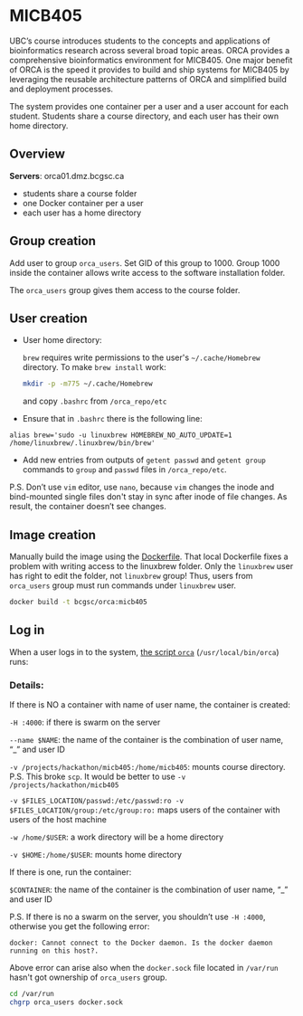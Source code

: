 # MICB405

UBC’s course introduces students to the concepts and applications of bioinformatics research across several broad topic areas. ORCA provides a comprehensive bioinformatics environment for MICB405. One major benefit of ORCA is the speed it provides to build and ship systems for MICB405 by leveraging the reusable architecture patterns of ORCA and simplified build and deployment processes.

The system provides one container per a user and a user account for each student. Students share a course directory, and each user has their own home directory. 

## Overview

**Servers**: orca01.dmz.bcgsc.ca
* students share a course folder
* one Docker container per a user
* each user has a home directory

## Group creation

Add user to group `orca_users`. Set GID of this group to 1000. Group 1000 inside the container allows write access to the software installation folder.

The `orca_users` group gives them access to the course folder. 

## User creation

* User home directory:

    `brew` requires write permissions to the user's `~/.cache/Homebrew` directory. To make `brew install` work:
    ```sh
    mkdir -p -m775 ~/.cache/Homebrew 
    ```
    and copy  `.bashrc` from `/orca_repo/etc`
* Ensure that in `.bashrc` there is the following line:
```
alias brew='sudo -u linuxbrew HOMEBREW_NO_AUTO_UPDATE=1 /home/linuxbrew/.linuxbrew/bin/brew'
```
* Add new entries from outputs of `getent passwd` and `getent group` commands to `group` and `passwd` files in `/orca_repo/etc`.

P.S. Don’t use `vim` editor, use `nano`, because `vim` changes the inode and bind-mounted single files don't stay in sync after inode of file changes. As result, the container doesn’t see changes.

## Image creation
Manually build the image using the [Dockerfile](https://github.com/bcgsc/orca/blob/master/orca-micb405/Dockerfile). That local Dockerfile fixes a problem with writing access to the linuxbrew folder.
Only the `linuxbrew` user has right to edit the folder, not `linuxbrew` group! Thus, users from `orca_users` group must run commands under `linuxbrew` user.

```sh
docker build -t bcgsc/orca:micb405
```
## Log in
When a user logs in to the system, [the script `orca`](https://github.com/bcgsc/orca/blob/master/scripts/orca) (`/usr/local/bin/orca`) runs:

### Details:
If there is NO a container with name of user name, the container is created:

`-H :4000`: if there is swarm on the server

`--name $NAME`: the name of the container is the combination of user name, “_” and user ID

`-v /projects/hackathon/micb405:/home/micb405`: mounts course directory. P.S. This broke `scp`. It would be better to use `-v /projects/hackathon/micb405`

`-v $FILES_LOCATION/passwd:/etc/passwd:ro -v $FILES_LOCATION/group:/etc/group:ro:` maps users of the container with users of the host machine

`-w /home/$USER`: a work directory will be a home directory

`-v $HOME:/home/$USER`: mounts home directory

If there is one, run the container:

`$CONTAINER`: the name of the container is the combination of user name, “_” and user ID 

P.S. If there is no a swarm on the server, you shouldn’t use `-H :4000`, otherwise you get the following error:

```
docker: Cannot connect to the Docker daemon. Is the docker daemon running on this host?.
```

Above error can arise also when the `docker.sock` file located in `/var/run` hasn't got ownership of `orca_users` group.

```sh
cd /var/run
chgrp orca_users docker.sock
```

